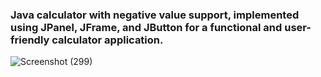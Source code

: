 ### Java calculator with negative value support, implemented using JPanel, JFrame, and JButton for a functional and user-friendly calculator application.

![Screenshot (299)](https://github.com/mukesh-h/Calculator-In-Java/assets/64356512/49f1e0f0-1b09-4915-9052-a84c8d0c742d)
